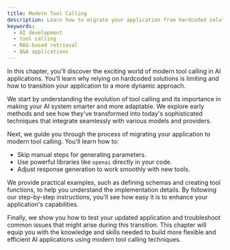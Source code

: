 ```yaml
---
title: Modern Tool Calling
description: Learn how to migrate your application from hardcoded solutions to modern tool calling for better flexibility and performance.
keywords:
  - AI development
  - tool calling
  - RAG-based retrieval
  - Q&A applications
---
```


In this chapter, you'll discover the exciting world of modern tool calling in AI applications. You’ll learn why relying on hardcoded solutions is limiting and how to transition your application to a more dynamic approach.

We start by understanding the evolution of tool calling and its importance in making your AI system smarter and more adaptable. We explore early methods and see how they've transformed into today's sophisticated techniques that integrate seamlessly with various models and providers.

Next, we guide you through the process of migrating your application to modern tool calling. You'll learn how to:

- Skip manual steps for generating parameters.
- Use powerful libraries like `openai` directly in your code.
- Adjust response generation to work smoothly with new tools.

We provide practical examples, such as defining schemas and creating tool functions, to help you understand the implementation details. By following our step-by-step instructions, you'll see how easy it is to enhance your application's capabilities.

Finally, we show you how to test your updated application and troubleshoot common issues that might arise during this transition. This chapter will equip you with the knowledge and skills needed to build more flexible and efficient AI applications using modern tool calling techniques.